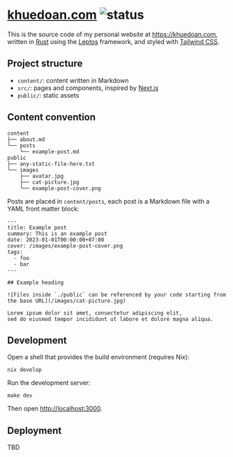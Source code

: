 # [khuedoan.com](https://khuedoan.com) ![status](https://img.shields.io/website?label=status&style=flat-square&url=https%3A%2F%2Fkhuedoan.com)

This is the source code of my personal website at <https://khuedoan.com>, written in [Rust](https://www.rust-lang.org)
using the [Leptos](https://leptos.dev) framework, and styled with [Tailwind CSS](https://tailwindcss.com).

## Project structure

- `content/`: content written in Markdown
- `src/`: pages and components, inspired by [Next.js](http://nextjs.org)
- `public/`: static assets

## Content convention

```
content
├── about.md
└── posts
    └── example-post.md
public
├── any-static-file-here.txt
└── images
    ├── avatar.jpg
    ├── cat-picture.jpg
    └── example-post-cover.png
```

Posts are placed in `content/posts`, each post is a Markdown file with a YAML front matter block:

```
---
title: Example post
summary: This is an example post
date: 2023-01-01T00:00:00+07:00
cover: /images/example-post-cover.png
tags:
  - foo
  - bar
---

## Example heading

![Files inside `./public` can be referenced by your code starting from the base URL](/images/cat-picture.jpg)

Lorem ipsum dolor sit amet, consectetur adipiscing elit,
sed do eiusmod tempor incididunt ut labore et dolore magna aliqua.
```

## Development

Open a shell that provides the build environment (requires Nix):

```
nix develop
```

Run the development server:

```
make dev
```

Then open <http://localhost:3000>.

## Deployment

TBD
